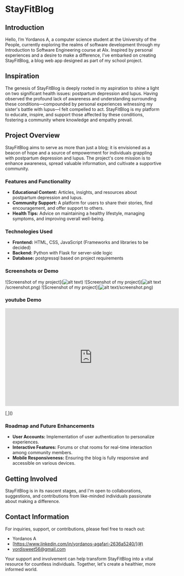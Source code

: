 # StayFitBlog

## Introduction

Hello, I’m Yordanos A, a computer science student at the University of the People, currently exploring the realms of software development through my Introduction to Software Engineering course at Alx. Inspired by personal experiences and a desire to make a difference, I've embarked on creating StayFitBlog, a blog web app designed as part of my school project.

## Inspiration

The genesis of StayFitBlog is deeply rooted in my aspiration to shine a light on two significant health issues: postpartum depression and lupus. Having observed the profound lack of awareness and understanding surrounding these conditions—compounded by personal experiences witnessing my sister's battle with lupus—I felt compelled to act. StayFitBlog is my platform to educate, inspire, and support those affected by these conditions, fostering a community where knowledge and empathy prevail.

## Project Overview

StayFitBlog aims to serve as more than just a blog; it is envisioned as a beacon of hope and a source of empowerment for individuals grappling with postpartum depression and lupus. The project's core mission is to enhance awareness, spread valuable information, and cultivate a supportive community.

### Features and Functionality

- **Educational Content:** Articles, insights, and resources about postpartum depression and lupus.
- **Community Support:** A platform for users to share their stories, find encouragement, and offer support to others.
- **Health Tips:** Advice on maintaining a healthy lifestyle, managing symptoms, and improving overall well-being.

### Technologies Used

- **Frontend:** HTML, CSS, JavaScript (Frameworks and libraries to be decided)
- **Backend:** Python with Flask for server-side logic
- **Database:** postgressql based on project requirements

### Screenshots or Demo

![Screenshot of my project](![alt text](<StayFitBlog/static/images/Screenshot 2024-03-20 at 11.11.38 AM.png>))
![Screenshot of my project](![alt text](<StayFitBlog/static/images/Screenshot 2024-03-20 at 11.12.55 AM.png>)/screenshot.png)
![Screenshot of my project](![alt text](StayFitBlog/static/images/7.png)/screenshot.png)


### youtube Demo
<iframe width="560" height="315" src="https://www.youtube.com/embed/RPPG62TFLMA?si=M7AgTm0rToHTagQa" title="YouTube video player" frameborder="0" allow="accelerometer; autoplay; clipboard-write; encrypted-media; gyroscope; picture-in-picture; web-share" allowfullscreen></iframe>


[[ ](https://youtu.be/RPPG62TFLMA?si=9EW5Bae0rpDe8NDP)]()

### Roadmap and Future Enhancements

- **User Accounts:** Implementation of user authentication to personalize experiences.
- **Interactive Features:** Forums or chat rooms for real-time interaction among community members.
- **Mobile Responsiveness:** Ensuring the blog is fully responsive and accessible on various devices.

## Getting Involved

StayFitBlog is in its nascent stages, and I'm open to collaborations, suggestions, and contributions from like-minded individuals passionate about making a difference.

## Contact Information

For inquiries, support, or contributions, please feel free to reach out:

- Yordanos A
- [https://www.linkedin.com/in/yordanos-agafari-2636a5240/](#)
- [yordisweet56@gmail.com](#)

Your support and involvement can help transform StayFitBlog into a vital resource for countless individuals. Together, let's create a healthier, more informed world.

